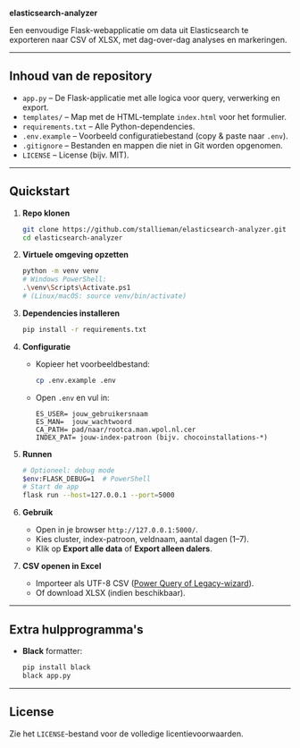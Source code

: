 **elasticsearch-analyzer**

Een eenvoudige Flask-webapplicatie om data uit Elasticsearch te exporteren naar CSV of XLSX, met dag-over-dag analyses en markeringen.

---

## Inhoud van de repository

* `app.py`       	– De Flask-applicatie met alle logica voor query, verwerking en export.
* `templates/`   	– Map met de HTML-template `index.html` voor het formulier.
* `requirements.txt`  – Alle Python-dependencies.
* `.env.example`  	– Voorbeeld configuratiebestand (copy & paste naar `.env`).
* `.gitignore`    	– Bestanden en mappen die niet in Git worden opgenomen.
* `LICENSE`       	– License (bijv. MIT).

---

## Quickstart

1. **Repo klonen**

   ```bash
   git clone https://github.com/stallieman/elasticsearch-analyzer.git
   cd elasticsearch-analyzer
   ```

2. **Virtuele omgeving opzetten**

   ```bash
   python -m venv venv
   # Windows PowerShell:
   .\venv\Scripts\Activate.ps1
   # (Linux/macOS: source venv/bin/activate)
   ```

3. **Dependencies installeren**

   ```bash
   pip install -r requirements.txt
   ```

4. **Configuratie**

   * Kopieer het voorbeeldbestand:

     ```bash
     cp .env.example .env
     ```
   * Open `.env` en vul in:

     ```dotenv
     ES_USER= jouw_gebruikersnaam
     ES_MAN=  jouw_wachtwoord
     CA_PATH= pad/naar/rootca.man.wpol.nl.cer
     INDEX_PAT= jouw-index-patroon (bijv. chocoinstallations-*)
     ```

5. **Runnen**

   ```bash
   # Optioneel: debug mode
   $env:FLASK_DEBUG=1  # PowerShell
   # Start de app
   flask run --host=127.0.0.1 --port=5000
   ```

6. **Gebruik**

   * Open in je browser `http://127.0.0.1:5000/`.
   * Kies cluster, index-patroon, veldnaam, aantal dagen (1–7).
   * Klik op **Export alle data** of **Export alleen dalers**.

7. **CSV openen in Excel**

   * Importeer als UTF-8 CSV ([Power Query of Legacy-wizard](#)).
   * Of download XLSX (indien beschikbaar).

---

## Extra hulpprogramma's

* **Black** formatter:

  ```bash
  pip install black
  black app.py
  ```

---

## License

Zie het `LICENSE`-bestand voor de volledige licentievoorwaarden.
